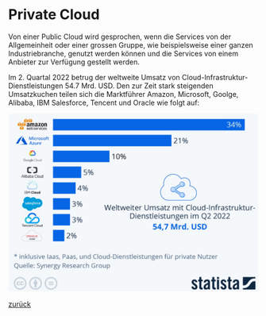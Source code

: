 # Private Cloud

Von einer Public Cloud wird gesprochen, wenn die Services von der Allgemeinheit oder einer grossen Gruppe, wie beispielsweise einer ganzen Industriebranche, genutzt werden können und die Services von einem Anbieter zur Verfügung gestellt werden.

Im 2. Quartal 2022 betrug der weltweite Umsatz von Cloud-Infrastruktur-Dienstleistungen 54.7 Mrd. USD. Den zur Zeit stark steigenden Umsatzkuchen teilen sich die Marktführer Amazon, Microsoft, Goolge, Alibaba, IBM Salesforce, Tencent und Oracle wie folgt auf:

![alt text](image-2.png)

<a href="/Git_Aufgabe_Efe_Abbel/README.md">zurück</a>